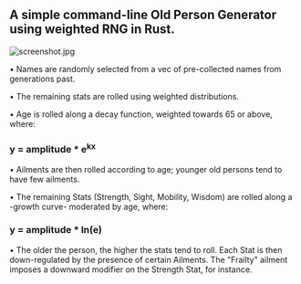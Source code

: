 ## A simple command-line Old Person Generator using weighted RNG in Rust.

![screenshot.jpg](/../media/jpg/screenshot.jpg?raw=true "Old Person Generator screenshot")

• Names are randomly selected from a vec of pre-collected names from generations past.

• The remaining stats are rolled using weighted distributions.

• Age is rolled along a decay function, weighted towards 65 or above, where:

### y = amplitude * e<sup>kx</sup>

• Ailments are then rolled according to age; younger old persons tend to have few ailments.

• The remaining Stats (Strength, Sight, Mobility, Wisdom) are rolled along a -growth curve- moderated by age, where:

### y = amplitude * ln(e)

• The older the person, the higher the stats tend to roll. Each Stat is then down-regulated by the presence of certain Ailments. The "Frailty" ailment imposes a downward modifier on the Strength Stat, for instance.

